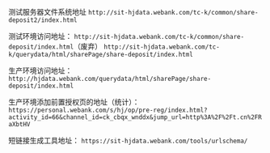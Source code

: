 
测试服务器文件系统地址
`http://sit-hjdata.webank.com/tc-k/common/share-deposit2/index.html`

测试环境访问地址：
`http://sit-hjdata.webank.com/tc-k/common/share-deposit/index.html`（废弃）
`http://sit-hjdata.webank.com/tc-k/querydata/html/sharePage/share-deposit/index.html`

生产环境访问地址：
`http://hjdata.webank.com/querydata/html/sharePage/share-deposit/index.html`

生产环境添加前置授权页的地址（统计）：
`https://personal.webank.com/s/hj/op/pre-reg/index.html?activity_id=66&channel_id=ck_cbqx_wnddx&jump_url=http%3A%2F%2Ft.cn%2FRaXbtHV`

短链接生成工具地址：
`https://sit-hjdata.webank.com/tools/urlschema/`
